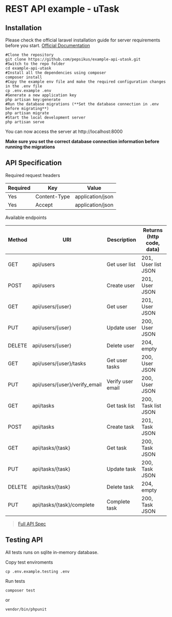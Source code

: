 # REST API example - uTask

## Installation

Please check the official laravel installation guide for server requirements before you start. [Official Documentation](https://laravel.com/docs/5.7/installation#installation)

```console
#Clone the repository
git clone https://github.com/pepsikus/example-api-utask.git
#Switch to the repo folder
cd example-api-utask
#Install all the dependencies using composer
composer install
#Copy the example env file and make the required configuration changes in the .env file
cp .env.example .env
#Generate a new application key
php artisan key:generate
#Run the database migrations (**Set the database connection in .env before migrating**)
php artisan migrate
#Start the local development server
php artisan serve
```
You can now access the server at http://localhost:8000
  
**Make sure you set the correct database connection information before running the migrations**


## API Specification

Required request headers

| **Required**  | **Key**               | **Value**             |
|---------- |------------------ |------------------ |
| Yes       | Content-Type      | application/json  |
| Yes       | Accept            | application/json  |

Available endpoints

| Method    | URI                           | Description       |   Returns (http code, data) |
|-----------|-------------------------------|-------------------|-----------------------------|
| GET       | api/users                     | Get user list     | 201, User list JSON         |
| POST      | api/users                     | Create user       | 201, User JSON              |
| GET       | api/users/{user}              | Get user          | 201, User JSON              |
| PUT       | api/users/{user}              | Update user       | 200, User JSON              |
| DELETE    | api/users/{user}              | Delete user       | 204, empty                  |
| GET       | api/users/{user}/tasks        | Get user tasks    | 200, User JSON              |
| PUT       | api/users/{user}/verify_email | Verify user email | 200, User JSON              |
| GET       | api/tasks                     | Get task list     | 200, Task list JSON         |
| POST      | api/tasks                     | Create task       | 201, Task JSON              |
| GET       | api/tasks/{task}              | Get task          | 200, Task JSON              |
| PUT       | api/tasks/{task}              | Update task       | 200, Task JSON              |
| DELETE    | api/tasks/{task}              | Delete task       | 204, empty                  |
| PUT       | api/tasks/{task}/complete     | Complete task     | 200, Task JSON              |

> [Full API Spec](https://github.com/pepsikus/example-api-utask/blob/master/docs/api-specs.md)


## Testing API

All tests runs on sqlite in-memory database.

Copy test enviroments
```console
cp .env.example.testing .env
```

Run tests
```console
composer test
```
or
```
vendor/bin/phpunit
```
